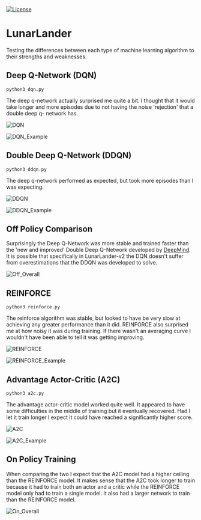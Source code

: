 [![License](https://img.shields.io/cran/l/devtools)](LICENSE)
# LunarLander

Testing the differences between each type of machine learning algorithm to their strengths and weaknesses.

## Deep Q-Network (DQN)

    python3 dqn.py

The deep q-network actually surprised me quite a bit.  I thought that it would take longer and more episodes due to not having the noise 'rejection' that a double deep q- network has.

![DQN](LunarLander_DQN.png)

![DQN_Example](LunarLander_DQN/output.gif)

## Double Deep Q-Network (DDQN)

    python3 ddqn.py

The deep q-network performed as expected, but took more episodes than I was expecting.

![DDQN](LunarLander_DoubleDQN.png)

![DDQN_Example](LunarLander_DoubleDQN/output.gif)

## Off Policy Comparison

Surprisingly the Deep Q-Network was more stable and trained faster than the 'new and improved' Double Deep Q-Network developed by [DeepMind](https://arxiv.org/pdf/1509.06461.pdf).  It is possible that specifically in LunarLander-v2 the DQN doesn't suffer from overestimations that the DDQN was developed to solve.

![Off_Overall](off_policy_analysis.png)

## REINFORCE

    python3 reinforce.py

The reinforce algorithm was stable, but looked to have be very slow at achieving any greater performance than it did.  REINFORCE also surprised me at how noisy it was during training.  If there wasn't an averaging curve I wouldn't have been able to tell it was getting improving.

![REINFORCE](LunarLander_Reinforce.png)

![REINFORCE_Example](LunarLander_Reinforce/output.gif)

## Advantage Actor-Critic (A2C)

    python3 a2c.py

The advantage actor-critic model worked quite well.  It appeared to have some difficulties in the middle of training but it eventually recovered.  Had I let it train longer I expect it could have reached a significantly higher score.

![A2C](LunarLander_A2C.png)

![A2C_Example](LunarLander_A2C/output.gif)

## On Policy Training

When comparing the two I expect that the A2C model had a higher ceiling than the REINFORCE model.  It makes sense that the A2C took longer to train because it had to train both an actor and a critic while the REINFORCE model only had to train a single model.  It also had a larger network to train than the REINFORCE model.

![On_Overall](on_policy_analysis.png)
